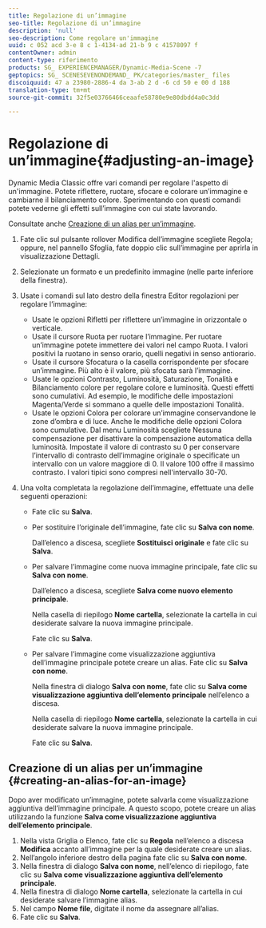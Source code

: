```yaml
---
title: Regolazione di un’immagine
seo-title: Regolazione di un’immagine
description: 'null'
seo-description: Come regolare un'immagine
uuid: c 052 acd 3-e 8 c 1-4134-ad 21-b 9 c 41578097 f
contentOwner: admin
content-type: riferimento
products: SG_ EXPERIENCEMANAGER/Dynamic-Media-Scene -7
geptopics: SG_ SCENESEVENONDEMAND_ PK/categories/master_ files
discoiquuid: 47 a 23980-2886-4 da 3-ab 2 d -6 cd 50 e 00 d 188
translation-type: tm+mt
source-git-commit: 32f5e03766466ceaafe58780e9e80dbdd4a0c3dd

---
```



# Regolazione di un’immagine{#adjusting-an-image}

Dynamic Media Classic offre vari comandi per regolare l'aspetto di un'immagine. Potete riflettere, ruotare, sfocare e colorare un’immagine e cambiarne il bilanciamento colore. Sperimentando con questi comandi potete vederne gli effetti sull’immagine con cui state lavorando.

Consultate anche [Creazione di un alias per un’immagine](adjusting-image.md#creating_an_alias_for_an_image).

1. Fate clic sul pulsante rollover Modifica dell’immagine scegliete Regola; oppure, nel pannello Sfoglia, fate doppio clic sull’immagine per aprirla in visualizzazione Dettagli.
1. Selezionate un formato e un predefinito immagine (nelle parte inferiore della finestra).
1. Usate i comandi sul lato destro della finestra Editor regolazioni per regolare l’immagine:

   * Usate le opzioni Rifletti per riflettere un’immagine in orizzontale o verticale.
   * Usate il cursore Ruota per ruotare l’immagine. Per ruotare un’immagine potete immettere dei valori nel campo Ruota. I valori positivi la ruotano in senso orario, quelli negativi in senso antiorario.
   * Usate il cursore Sfocatura o la casella corrispondente per sfocare un’immagine. Più alto è il valore, più sfocata sarà l’immagine.
   * Usate le opzioni Contrasto, Luminosità, Saturazione, Tonalità e Bilanciamento colore per regolare colore e luminosità. Questi effetti sono cumulativi. Ad esempio, le modifiche delle impostazioni Magenta/Verde si sommano a quelle delle impostazioni Tonalità.
   * Usate le opzioni Colora per colorare un’immagine conservandone le zone d’ombra e di luce. Anche le modifiche delle opzioni Colora sono cumulative. Dal menu Luminosità scegliete Nessuna compensazione per disattivare la compensazione automatica della luminosità. Impostate il valore di contrasto su 0 per conservare l’intervallo di contrasto dell’immagine originale o specificate un intervallo con un valore maggiore di 0. Il valore 100 offre il massimo contrasto. I valori tipici sono compresi nell'intervallo 30-70.

1. Una volta completata la regolazione dell’immagine, effettuate una delle seguenti operazioni:

   * Fate clic su **Salva**.
   * Per sostituire l’originale dell’immagine, fate clic su **Salva con nome**.

      Dall’elenco a discesa, scegliete **Sostituisci originale** e fate clic su **Salva**.

   * Per salvare l’immagine come nuova immagine principale, fate clic su **Salva con nome**.

      Dall’elenco a discesa, scegliete **Salva come nuovo elemento principale**.

      Nella casella di riepilogo **Nome cartella**, selezionate la cartella in cui desiderate salvare la nuova immagine principale.

      Fate clic su **Salva**.

   * Per salvare l’immagine come visualizzazione aggiuntiva dell’immagine principale potete creare un alias. Fate clic su **Salva con nome**.

      Nella finestra di dialogo **Salva con nome**, fate clic su **Salva come visualizzazione aggiuntiva dell’elemento principale** nell’elenco a discesa.

      Nella casella di riepilogo **Nome cartella**, selezionate la cartella in cui desiderate salvare la nuova immagine principale.

      Fate clic su **Salva**.

## Creazione di un alias per un’immagine {#creating-an-alias-for-an-image}

Dopo aver modificato un’immagine, potete salvarla come visualizzazione aggiuntiva dell’immagine principale. A questo scopo, potete creare un alias utilizzando la funzione **Salva come visualizzazione aggiuntiva dell’elemento principale**.

1. Nella vista Griglia o Elenco, fate clic su **Regola** nell’elenco a discesa **Modifica** accanto all’immagine per la quale desiderate creare un alias.
1. Nell’angolo inferiore destro della pagina fate clic su **Salva con nome**.
1. Nella finestra di dialogo **Salva con nome**, nell’elenco di riepilogo, fate clic su **Salva come visualizzazione aggiuntiva dell’elemento principale**.
1. Nella finestra di dialogo **Nome cartella**, selezionate la cartella in cui desiderate salvare l’immagine alias.
1. Nel campo **Nome file**, digitate il nome da assegnare all’alias.
1. Fate clic su **Salva**.

